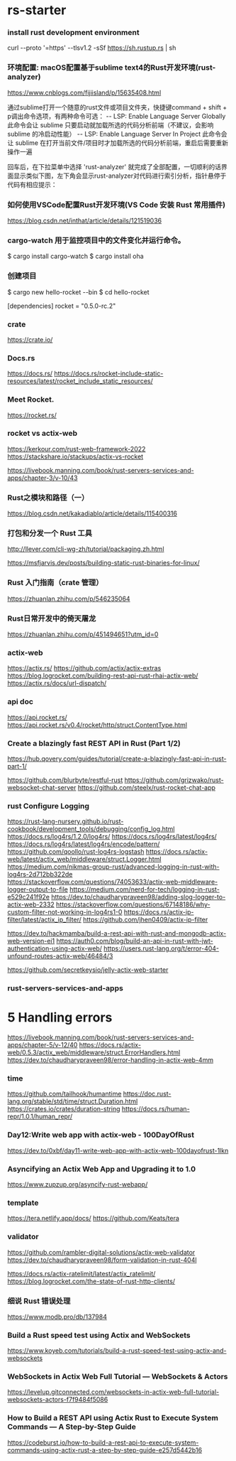 ﻿# rs-starter

### install rust development environment
curl --proto '=https' --tlsv1.2 -sSf https://sh.rustup.rs | sh

### 环境配置: macOS配置基于sublime text4的Rust开发环境(rust-analyzer)
https://www.cnblogs.com/fijiisland/p/15635408.html

通过sublime打开一个随意的rust文件或项目文件夹，快捷键command + shift + p调出命令选项，有两种命令可选：
	-- LSP: Enable Language Server Globally 此命令会让 sublime 只要启动就加载所选的代码分析前端（不建议，会影响 sublime 的冷启动性能）
	-- LSP: Enable Language Server In Project 此命令会让 sublime 在打开当前文件/项目时才加载所选的代码分析前端，重启后需要重新操作一遍

回车后，在下拉菜单中选择 'rust-analyzer' 就完成了全部配置，一切顺利的话界面显示类似下图，左下角会显示rust-analyzer对代码进行索引分析，指针悬停于代码有相应提示：

### 如何使用VSCode配置Rust开发环境(VS Code 安装 Rust 常用插件)
https://blog.csdn.net/inthat/article/details/121519036

### cargo-watch 用于监控项目中的文件变化并运行命令。
$ cargo install cargo-watch
$ cargo install oha


### 创建项目
$ cargo new hello-rocket --bin
$ cd hello-rocket

[dependencies]
rocket = "0.5.0-rc.2"


### crate
https://crate.io/

### Docs.rs
https://docs.rs/
https://docs.rs/rocket-include-static-resources/latest/rocket_include_static_resources/

### Meet Rocket.
https://rocket.rs/

### rocket vs actix-web
https://kerkour.com/rust-web-framework-2022
https://stackshare.io/stackups/actix-vs-rocket

https://livebook.manning.com/book/rust-servers-services-and-apps/chapter-3/v-10/43

### Rust之模块和路径（一）
https://blog.csdn.net/kakadiablo/article/details/115400316

### 打包和分发一个 Rust 工具
http://llever.com/cli-wg-zh/tutorial/packaging.zh.html

https://msfjarvis.dev/posts/building-static-rust-binaries-for-linux/

### Rust 入门指南（crate 管理）
https://zhuanlan.zhihu.com/p/546235064

### Rust日常开发中的倚天屠龙
https://zhuanlan.zhihu.com/p/451494651?utm_id=0

### actix-web
https://actix.rs/
https://github.com/actix/actix-extras
https://blog.logrocket.com/building-rest-api-rust-rhai-actix-web/
https://actix.rs/docs/url-dispatch/

### api doc
https://api.rocket.rs/
https://api.rocket.rs/v0.4/rocket/http/struct.ContentType.html

### Create a blazingly fast REST API in Rust (Part 1/2)
https://hub.qovery.com/guides/tutorial/create-a-blazingly-fast-api-in-rust-part-1/

https://github.com/blurbyte/restful-rust
https://github.com/grizwako/rust-websocket-chat-server
https://github.com/steelx/rust-rocket-chat-app


### rust Configure Logging
https://rust-lang-nursery.github.io/rust-cookbook/development_tools/debugging/config_log.html
https://docs.rs/log4rs/1.2.0/log4rs/
https://docs.rs/log4rs/latest/log4rs/
https://docs.rs/log4rs/latest/log4rs/encode/pattern/
https://github.com/qoollo/rust-log4rs-logstash
https://docs.rs/actix-web/latest/actix_web/middleware/struct.Logger.html
https://medium.com/nikmas-group-rust/advanced-logging-in-rust-with-log4rs-2d712bb322de
https://stackoverflow.com/questions/74053633/actix-web-middleware-logger-output-to-file
https://medium.com/nerd-for-tech/logging-in-rust-e529c241f92e
https://dev.to/chaudharypraveen98/adding-slog-logger-to-actix-web-2332
https://stackoverflow.com/questions/67148186/why-custom-filter-not-working-in-log4rs1-0
https://docs.rs/actix-ip-filter/latest/actix_ip_filter/
https://github.com/jhen0409/actix-ip-filter

https://dev.to/hackmamba/build-a-rest-api-with-rust-and-mongodb-actix-web-version-ei1
https://auth0.com/blog/build-an-api-in-rust-with-jwt-authentication-using-actix-web/
https://users.rust-lang.org/t/error-404-unfound-routes-actix-web/46484/3

https://github.com/secretkeysio/jelly-actix-web-starter

### rust-servers-services-and-apps
# 5 Handling errors
https://livebook.manning.com/book/rust-servers-services-and-apps/chapter-5/v-12/40
https://docs.rs/actix-web/0.5.3/actix_web/middleware/struct.ErrorHandlers.html
https://dev.to/chaudharypraveen98/error-handling-in-actix-web-4mm

### time
https://github.com/tailhook/humantime
https://doc.rust-lang.org/stable/std/time/struct.Duration.html
https://crates.io/crates/duration-string
https://docs.rs/human-repr/1.0.1/human_repr/

### Day12:Write web app with actix-web - 100DayOfRust
https://dev.to/0xbf/day11-write-web-app-with-actix-web-100dayofrust-1lkn

### Asyncifying an Actix Web App and Upgrading it to 1.0
https://www.zupzup.org/asyncify-rust-webapp/

### template
https://tera.netlify.app/docs/
https://github.com/Keats/tera

### validator
https://github.com/rambler-digital-solutions/actix-web-validator
https://dev.to/chaudharypraveen98/form-validation-in-rust-404l

https://docs.rs/actix-ratelimit/latest/actix_ratelimit/
https://blog.logrocket.com/the-state-of-rust-http-clients/

### 细说 Rust 错误处理
https://www.modb.pro/db/137984

### Build a Rust speed test using Actix and WebSockets
https://www.koyeb.com/tutorials/build-a-rust-speed-test-using-actix-and-websockets

### WebSockets in Actix Web Full Tutorial — WebSockets & Actors
https://levelup.gitconnected.com/websockets-in-actix-web-full-tutorial-websockets-actors-f7f9484f5086

### How to Build a REST API using Actix Rust to Execute System Commands — A Step-by-Step Guide
https://codeburst.io/how-to-build-a-rest-api-to-execute-system-commands-using-actix-rust-a-step-by-step-guide-e257d5442b16










